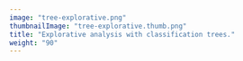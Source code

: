 ```yaml
---
image: "tree-explorative.png"
thumbnailImage: "tree-explorative.thumb.png"
title: "Explorative analysis with classification trees."
weight: "90"
---
```

